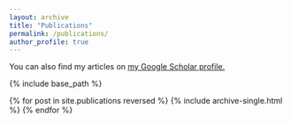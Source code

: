 ```yaml
---
layout: archive
title: "Publications"
permalink: /publications/
author_profile: true
---
```


You can also find my articles on <u><a href="https://scholar.google.co.uk/citations?user=5c_eFfwAAAAJ&hl=en&oi=ao">my Google Scholar profile</a>.</u>

{% include base_path %}

{% for post in site.publications reversed %}
  {% include archive-single.html %}
{% endfor %}
